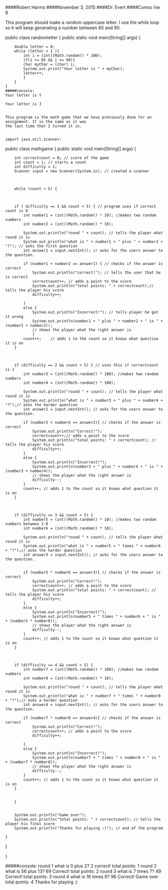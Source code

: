 ####Robert Harms 
####November 3, 2015
####Dr. Evert
####Comsc hw 8


  This program should make a random uppercase letter. I use the while loop so it will keep generating
  a number between 65 and 90.

public class randomletter {
	public static void main(String[] args) {
		
		double letter = 0;
		while (letter < 1 ){
			int i = (int)(Math.random() * 100);
			if(i >= 65 && i <= 90){
			char myChar = (char) i;
			System.out.print("Your letter is " + myChar);
			letter++;
			}
		}
	}
	#####console:
	Your letter is Y
	
	Your letter is J
	
	
	This program is the math game that we have previously done for an assignment. It is the same as it was
	the last time that I turned it in. 
	
	
	import java.util.Scanner;
  public class mathgame {
	public static void main(String[] args) {
		
		int correctcount = 0; // score of the game
		int count = 1; // starts a count
		int difficulty = 1;
		Scanner input = new Scanner(System.in); // created a scanner
		
		
		
		while (count < 5) {	
		

		
		if ( difficulty == 1 && count < 5) { // program uses if correct count is 0
			int number1 = (int)(Math.random() * 10); //makes two random numbers 
			int number2 = (int)(Math.random() * 10);
			
			System.out.println("round " + count); // tells the player what round it is
			System.out.println("what is " + number1 + " plus " + number2 + "?"); // asks the first question
			int answer1 = input.nextInt(); // asks for the users answer to the question.
			
			if (number1 + number2 == answer1) { // checks if the answer is correct
				System.out.println("correct!"); // tells the user that he is correct
				correctcount++; // adds a point to the score
				System.out.println("total points: " + correctcount);// tells the player his score
				difficulty++;
				
			}
			else {
				System.out.println("Incorrect!"); // tells player he got it wrong
				System.out.println(number1 + " plus " + number2 + " is " + (number1 + number2));
				// shows the player what the right answer is
				}
			count++;	// adds 1 to the count so it knows what question it is on
		}
		
		
		
		if (difficulty == 2 && count < 5) { // uses this if correctcount is 1
			int number3 = (int)(Math.random() * 100); //makes two random numbers 
			int number4 = (int)(Math.random() * 100);
			
			System.out.println("round " + count); // tells the player what round it is
			System.out.println("what is " + number3 + " plus " + number4 + "?");// asks the harder question
			int answer2 = input.nextInt(); // asks for the users answer to the question.
			
			if (number3 + number4 == answer2){ // checks if the answer is correct
				System.out.println("Correct!");
				correctcount++;// adds a point to the score
				System.out.println("total points: " + correctcount); // tells the player his score
				difficulty++;
			}
			else {
				System.out.println("Incorrect!");
				System.out.println(number3 + " plus " + number4 + " is " + (number3 + number4));
				// shows the player what the right answer is
				difficulty--;
			}
			count++; // adds 1 to the count so it knows what question it is on
		}
		
		
		
		if (difficulty == 3 && count < 5) {
			int number5 = (int)(Math.random() * 10); //makes two random numbers between 1-9
			int number6 = (int)(Math.random() * 10);
			
			System.out.println("round " + count); // tells the player what round it is
			System.out.println("what is " + number5 + " times " + number6 + "?");// asks the harder question
			int answer3 = input.nextInt(); // asks for the users answer to the question.
			
			
			if (number5 * number6 == answer3){ // checks if the answer is correct
				System.out.println("Correct!");
				correctcount++; // adds a point to the score
				System.out.println("total points: " + correctcount); // tells the player his score
				difficulty++;
			}
			else {
				System.out.println("Incorrect!");
				System.out.println(number5 + " times " + number6 + " is " + (number5 * number6));
				// shows the player what the right answer is
				difficulty--;
			}
			count++; // adds 1 to the count so it knows what question it is on
		}
		
		
		
		if (difficulty == 4 && count < 5) {
			int number7 = (int)(Math.random() * 100); //makes two random numbers
			int number8 = (int)(Math.random() * 10);
			
			System.out.println("round " + count); // tells the player what round it is
			System.out.println("what is " + number7 + " times " + number8 + "?");// asks a harder question
			int answer4 = input.nextInt(); // asks for the users answer to the question.
			
			if (number7 * number8 == answer4){ // checks if the answer is correct
				System.out.println("Correct!");
				correctcount++; // adds a point to the score
				difficulty++;
				
			}
			else {
				System.out.println("Incorrect!");
				System.out.println(number7 + " times " + number8 + " is " + (number7 * number8));
				// shows the player what the right answer is
				difficulty--;
			}
			count++; // adds 1 to the count so it knows what question it is on
		}
		
		
		}
		
		
		System.out.println("Game over");
		System.out.println("total points: " + correctcount); // tells the player his final score
		System.out.println("Thanks for playing :)"); // end of the program 

	}

}


}

#####console:
round 1
what is 0 plus 2?
2
correct!
total points: 1
round 2
what is 56 plus 13?
69
Correct!
total points: 2
round 3
what is 7 times 7?
49
Correct!
total points: 3
round 4
what is 16 times 6?
96
Correct!
Game over
total points: 4
Thanks for playing :)
